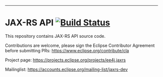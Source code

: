 [//]: # " Copyright (c) 2017 Oracle and/or its affiliates. All rights reserved. "
[//]: # "  "
[//]: # " This program and the accompanying materials are made available under the "
[//]: # " terms of the Eclipse Public License v. 2.0, which is available at "
[//]: # " http://www.eclipse.org/legal/epl-2.0. "
[//]: # "  "
[//]: # " This Source Code may also be made available under the following Secondary "
[//]: # " Licenses when the conditions for such availability set forth in the "
[//]: # " Eclipse Public License v. 2.0 are satisfied: GNU General Public License, "
[//]: # " version 2 with the GNU Classpath Exception, which is available at "
[//]: # " https://www.gnu.org/software/classpath/license.html. "
[//]: # "  "
[//]: # " SPDX-License-Identifier: EPL-2.0 OR GPL-2.0 WITH Classpath-exception-2.0 "

---

# JAX-RS API [![Build Status](https://travis-ci.org/eclipse-ee4j/jaxrs-api.svg?branch=master)](https://travis-ci.org/eclipse-ee4j/jaxrs-api)

This repository contains JAX-RS API source code.

Contributions are welcome, please sign the Eclipse Contributor Agreement before submitting PRs: https://www.eclipse.org/contribute/cla

Project page: https://projects.eclipse.org/projects/ee4j.jaxrs

Mailinglist: https://accounts.eclipse.org/mailing-list/jaxrs-dev
